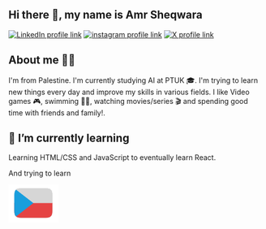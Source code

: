 ## Hi there 👋, my name is Amr Sheqwara
[![LinkedIn profile link](https://img.shields.io/badge/LinkedIn-0077B5?style=for-the-badge&logo=linkedin&logoColor=white)](https://linkedin.com/in/amr-sheqwara-636600326)
[![instagram profile link](https://img.shields.io/badge/Instagram-E4405F?style=for-the-badge&logo=instagram&logoColor=white)](https://instagram.com/amr_sheqwara_)
[![X profile link](https://img.shields.io/badge/Twitter-000000?style=for-the-badge&logo=X&logoColor=white)](https://x.com/amr_sheqwara_)

## About me 🙋‍♂️
I'm from Palestine. I'm currently studying AI at PTUK 🎓.
I'm trying to learn new things every day and improve my skills in various fields. 
I like Video games 🎮, swimming 🏊‍♂️, watching movies/series 🎬 and spending good time with friends and family!.

## 🌱 I’m currently learning
Learning HTML/CSS and JavaScript to eventually learn React.  

And trying to learn

[![Czech flag](Czech1.png)](https://www.duolingo.com/profile/krypton5111)



<!--
**Amr-Sheqwara/Amr-Sheqwara** is a ✨ _special_ ✨ repository because its `README.md` (this file) appears on your GitHub profile.

Here are some ideas to get you started:

- 🔭 I’m currently working on ...
- 🌱 I’m currently learning ...
- 👯 I’m looking to collaborate on ...
- 🤔 I’m looking for help with ...
- 💬 Ask me about ...
- 📫 How to reach me: ...
- 😄 Pronouns: ...
- ⚡ Fun fact: ...
-->
